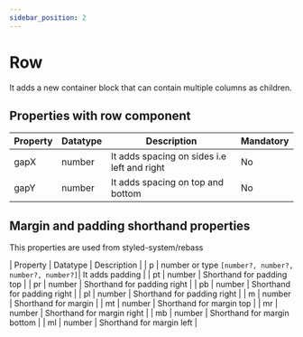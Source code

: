 ```yaml
---
sidebar_position: 2
---
```


# Row

It adds a new container block that can contain multiple columns as children.

## Properties with row component

| Property | Datatype | Description | Mandatory |
|----------|----------|----------|---------------|
| gapX | number | It adds spacing on sides i.e left and right | No |
| gapY | number | It adds spacing on top and bottom | No |

## Margin and padding shorthand properties
This properties are used from styled-system/rebass

| Property | Datatype | Description |
| p | number or type `[number?, number?, number?, number?]`| It adds padding |
| pt | number | Shorthand for padding top |
| pr | number | Shorthand for padding right |
| pb | number | Shorthand for padding right |
| pl | number | Shorthand for padding right |
| m | number | Shorthand for margin |
| mt | number | Shorthand for margin top |
| mr | number | Shorthand for margin right |
| mb | number | Shorthand for margin bottom |
| ml | number | Shorthand for margin left |
